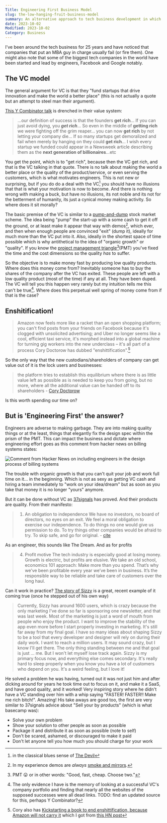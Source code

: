 ```yaml
---
Title: Engineering First Business Model
slug: the-low-hanging-fruit-business-model
summary: An alternative approach to tech business development in which all product decisions are made by the developers not Product Managers with the aim of keeping engineering effort minimal.
date: 2023-10-02
Modified: 2023-10-02
Category: Business
---
```


I've been around the tech business for 25 years and have noticed that companies that put an MBA guy in charge usually fail (or fire them). One might also note that some of the biggest tech companies in the world have been started and lead by engineers, Facebook and Google notably.


## The VC model

The general argument for VC is that they "fund startups that drive innovation and make the world a better place" (this is not actually a quote but an attempt to steel man their argument).

[This Y Combinator talk](http://www.paulgraham.com/die.html) is drenched in their value system:

> ...our definition of success is that the founders **get rich**... If you can just avoid dying, you ***get rich***... So even in the middle of **getting rich** we were fighting off the grim reaper... you can now **get rich** by not letting your company die... If so many startups get demoralized and fail when merely by hanging on they could **get rich**... I wish every startup we funded could appear in a Newsweek article describing them as the **next generation of billionaires**...etc

You get the point, which is to "get rich", because then the VC get rich, and that is the VC talking in that quote. There is no talk about making the world a better place or the quality of the product/service, or even serving the customers, which is what motivates engineers. This is not new or surprising, but if you do do a deal with the VC[^the_devil] you should have no illusions that that is what your motivation is now to become. And there is nothing wrong with making a buck, but have no illusions, its not noble and its not for the betterment of humanity, its just a cynical money making activity. So where does it sit morally?

[^the_devil]: in the classical blues sense of [The Devil](https://en.wikipedia.org/wiki/Deal_with_the_Devil)

The basic premise of the VC is similar to a [pump-and-dump](https://en.wikipedia.org/wiki/Pump_and_dump) stock market scheme. The idea being "pump" the start-up with a some cash to get it off the ground, or at least make it appear that way with demos[^demos], which ever, and then when enough people are convinced "exit" (dump it), ideally for much more than the VC put into it. Also, ideally in the shortest space of time possible which is why antithetical to the idea of "organic growth" or "quality". If you know the [project management triangle](https://en.wikipedia.org/wiki/Project_management_triangle)[^pmt](PMT) you've fixed the time and the cost dimensions so the quality _has_ to suffer.

[^demos]: In my experience demos are _always_ [smoke and mirrors](https://en.wikipedia.org/wiki/Smoke_and_mirrors).
[^pmt]: PMT 😛 or in other words: "Good, fast, cheap. Choose two."

So the objective is to make money fast by producing low quality products. Where does this money come from? Inevitably someone has to buy the shares of the company after the VC has exited. These people are left with a low quality product (most of the time) if any at all. They have been duped. The VC will tell you this happen very rarely but my intuition tells me this can't be true[^evidence]. Where does this perpetual well spring of money come from if that is the case?

[^evidence]: The only evidence I have is the memory of looking at a successful VC's company portfolio and finding that nearly all the websites of the supposed successes were all dead links. TODO: find an updated source for this, perhaps Y Combinator?

## Enshitification!

> Amazon now feels more like a racket than an open shopping platform; you can't find posts from your friends on Facebook because it's clogged with unsolicited advertising; and Uber no longer seems like a cool, efficient taxi service, it's morphed instead into a global machine for turning gig workers into the new underclass – it's all part of a process Cory Doctorow has dubbed "enshittification".[^podcast]
[^podcast]: Cory also has [Kickstarting a book to end enshittification, because Amazon will not carry it](https://pluralistic.net/2023/07/31/seize-the-means-of-computation/#the-internet-con) which I got from [this HN post](https://pluralistic.net/2023/07/31/seize-the-means-of-computation/#the-internet-con)

So the only way that the new custodians/shareholders of company can get value out of it is the lock users and businesses:

> the platform tries to establish this equilibrium where there is as little value left as possible as is needed to keep you from going, but no more, where all the additional value can be handed off to its shareholders - [Cory Doctorow](https://pca.st/yr3hd7f9)

Is this worth spending our time on?

## But is 'Engineering First' the answer?

Engineers are adverse to making garbage. They are into making quality things or at the least, things that elegantly fix the design spec within the prism of the PMT. This can impact the business and dictate where engineering effort goes as this comment from hacker news on billing systems states:

![Comment from Hacker News on including engineers in the design process of billing systems]({static}/images/hacker_news_comment-01.png)

The trouble with organic growth is that you can't quit your job and work full time on it... in the beginning. Which is not as sexy as getting VC cash and hiring a team immediately to "work on your idea/dream" but as soon as you take that money it is no longer "yours" anymore.

But it can be done without VC as [37signals](https://37signals.com/) has proved. And their products are quality. From their manifesto:

> 01. An obligation to independence
> We have no investors, no board of directors, no eyes on an exit. We feel a moral obligation to exercise our independence. To do things no one would give us permission to do. To try things other companies would be afraid to try. To skip safe, and go for original. - [cite](https://37signals.com/01/)

As an engineer, this sounds like The Dream. And as for profits

> 04. Profit motive
> The tech industry is especially good at losing money. Growth is electric, but profits are elusive. We take an old school, economics 101 approach: Make more than you spend. That’s why we’ve been profitable every year we’ve been in business. It’s the responsible way to be reliable and take care of customers over the long haul.

Can it work in practice? [The story of Sizzy](https://www.kitze.io/posts/github-stars-wont-pay-your-rent) is a great, recent example of it coming true (once he stepped out of his own way)

> Currently, Sizzy has around 1600 users, which is crazy because the only marketing I've done so far is sponsoring one newsletter, and that was last week. Most of the marketing is just a word of mouth from people who enjoy the product. I want to improve the stability of the app even more before I start properly investing in marketing. It's still far away from my final goal. I have so many ideas about shaping Sizzy to be a tool that every developer and designer will rely on during their daily work. I want to reach a million users. It may sound crazy, but I know I'll get there. The only thing standing between me and that goal is just … me. But I won't let myself lose track again. Sizzy is my primary focus now, and everything else comes secondary. It's really hard to sleep properly when you know you have a lot of customers who depend on you. It's a weird feeling, but I love it!

He solved a problem he was having, turned out it was not just him and after dicking around for years he took time out to focus on it, and make it a SaaS, and have good quality, and it worked! Very inspiring story where he didn't have a VC standing over him with a whip saying "FASTER! FASTER!! Make me rich bitch!". Amazing! His take aways are good too, the first are very similar to 37signals advice about "Sell your by products" (which is what basecamp was):

- Solve your own problem
- Show your solution to other people as soon as possible
- Package it and distribute it as soon as possible (note to self)
- Don't be scared, ashamed, or discouraged to make it paid
- Don't let anyone tell you how much you should charge for your work


